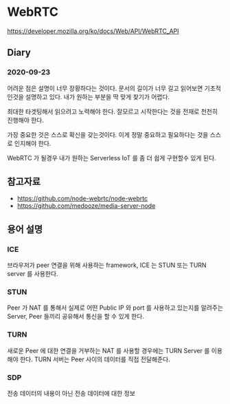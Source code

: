 # WebRTC
https://developer.mozilla.org/ko/docs/Web/API/WebRTC_API

## Diary
### 2020-09-23
어려운 점은 설명이 너무 장황하다는 것이다.
문서의 길이가 너무 길고 읽어보면 기초적인것을 설명하고 있다.
내가 원하는 부분을 딱 맞게 찾기가 어렵다.

최대한 타겟팅해서 읽으려고 노력해야 한다.
잘모르고 시작한다는 것을 전재로 천천히 진행해야 한다.

가장 중요한 것은 스스로 확신을 갖는것이다.
이게 정말 중요하고 필요하다는 것을 스스로 인지해야 한다.

WebRTC 가 될경우 내가 원하는 Serverless IoT 를 좀 더 쉽게 구현할수 있게 된다.

## 참고자료
* https://github.com/node-webrtc/node-webrtc
* https://github.com/medooze/media-server-node

## 용어 설명
### ICE
브라우저가 peer 연결을 위해 사용하는 framework, ICE 는 STUN 또는 TURN server 를 사용한다.

### STUN
Peer 가 NAT 를 통해서 실제로 어떤 Public IP 와 port 를 사용하고 있는지를 알려주는 Server,
Peer 들끼리 공유해서 통신을 할 수 있게 한다.

### TURN
새로운 Peer 에 대한 연결을 거부하는 NAT 를 사용할 경우에는 TURN Server 를 이용해야 한다.
TURN 서버는 Peer 사이의 데이터를 직접 전달해준다.

### SDP
전송 데이터의 내용이 아닌 전송 데이터에 대한 정보 

